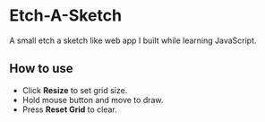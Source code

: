 # Etch-A-Sketch
A small etch a sketch like web app I built while learning JavaScript. 

## How to use
- Click **Resize** to set grid size.
- Hold mouse button and move to draw.
- Press **Reset Grid** to clear.
